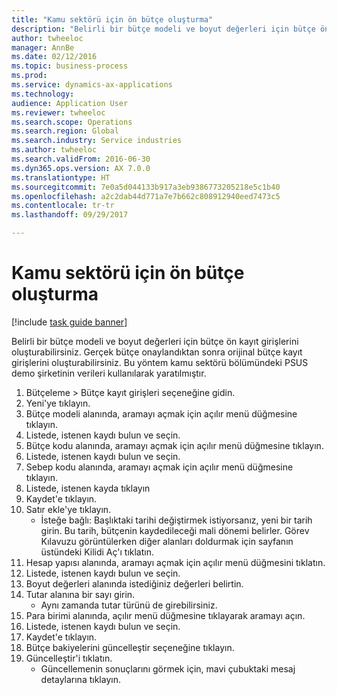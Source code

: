 ```yaml
--- 
title: "Kamu sektörü için ön bütçe oluşturma"
description: "Belirli bir bütçe modeli ve boyut değerleri için bütçe ön kayıt girişlerini oluşturabilirsiniz."
author: twheeloc
manager: AnnBe
ms.date: 02/12/2016
ms.topic: business-process
ms.prod: 
ms.service: dynamics-ax-applications
ms.technology: 
audience: Application User
ms.reviewer: twheeloc
ms.search.scope: Operations
ms.search.region: Global
ms.search.industry: Service industries
ms.author: twheeloc
ms.search.validFrom: 2016-06-30
ms.dyn365.ops.version: AX 7.0.0
ms.translationtype: HT
ms.sourcegitcommit: 7e0a5d044133b917a3eb9386773205218e5c1b40
ms.openlocfilehash: a2c2dab44d771a7e7b662c808912940eed7473c5
ms.contentlocale: tr-tr
ms.lasthandoff: 09/29/2017

---
```

# <a name="create-a-preliminary-budget-for-public-sector"></a>Kamu sektörü için ön bütçe oluşturma

[!include [task guide banner](../../includes/task-guide-banner.md)]

Belirli bir bütçe modeli ve boyut değerleri için bütçe ön kayıt girişlerini oluşturabilirsiniz. Gerçek bütçe onaylandıktan sonra orijinal bütçe kayıt girişlerini oluşturabilirsiniz. Bu yöntem kamu sektörü bölümündeki PSUS demo şirketinin verileri kullanılarak yaratılmıştır.

1. Bütçeleme > Bütçe kayıt girişleri seçeneğine gidin.
2. Yeni'ye tıklayın.
3. Bütçe modeli alanında, aramayı açmak için açılır menü düğmesine tıklayın.
4. Listede, istenen kaydı bulun ve seçin.
5. Bütçe kodu alanında, aramayı açmak için açılır menü düğmesine tıklayın.
6. Listede, istenen kaydı bulun ve seçin.
7. Sebep kodu alanında, aramayı açmak için açılır menü düğmesine tıklayın.
8. Listede, istenen kayda tıklayın
9. Kaydet'e tıklayın.
10. Satır ekle'ye tıklayın.
    * İsteğe bağlı: Başlıktaki tarihi değiştirmek istiyorsanız, yeni bir tarih girin. Bu tarih, bütçenin kaydedileceği mali dönemi belirler. Görev Kılavuzu görüntülerken diğer alanları doldurmak için sayfanın üstündeki Kilidi Aç'ı tıklatın.  
11. Hesap yapısı alanında, aramayı açmak için açılır menü düğmesini tıklatın.
12. Listede, istenen kaydı bulun ve seçin.
13. Boyut değerleri alanında istediğiniz değerleri belirtin.
14. Tutar alanına bir sayı girin.
    * Aynı zamanda tutar türünü de girebilirsiniz.  
15. Para birimi alanında, açılır menü düğmesine tıklayarak aramayı açın.
16. Listede, istenen kaydı bulun ve seçin.
17. Kaydet'e tıklayın.
18. Bütçe bakiyelerini güncelleştir seçeneğine tıklayın.
19. Güncelleştir'i tıklatın.
    * Güncellemenin sonuçlarını görmek için, mavi çubuktaki mesaj detaylarına tıklayın.  


